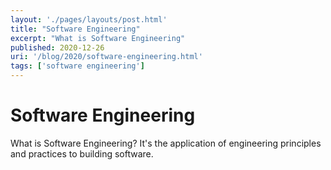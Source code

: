 ```yaml
---
layout: './pages/layouts/post.html'
title: "Software Engineering"
excerpt: "What is Software Engineering"
published: 2020-12-26
uri: '/blog/2020/software-engineering.html'
tags: ['software engineering']
---
```

# Software Engineering

What is Software Engineering? It's the application of engineering principles and practices to building software.
